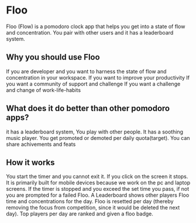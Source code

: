 # Floo
Floo (Flow) is a pomodoro clock app that helps you get into a state of flow and concentration. You pair with other users and it has a leaderboard system.

## Why you should use Floo
If you are developer and you want to harness the state of flow and concentration in your workspace.
If you want to improve your productivity
If you want a community of support and challenge
If you want a challenge and change of work-life-habits

## What does it do better than other pomodoro apps? 
it has a leaderboard system, You play with other people.
It has a soothing music player.
You get promoted or demoted per daily quota(target).
You can share achivements and feats

## How it works
You start the timer and you cannot exit it. If you click on the screen it stops. 
It is primarily built for mobile devices because we work on the pc and laptop screens.
If the timer is stopped and you exceed the set time you pass, if not you are prompted for a failed Floo. 
A Leaderboard shows other players Floo time and concentrations for the day.
Floo is resetted per day (thereby removing the focus from competition, since it would be deleted the next day).
Top players per day are ranked and given a floo badge.

